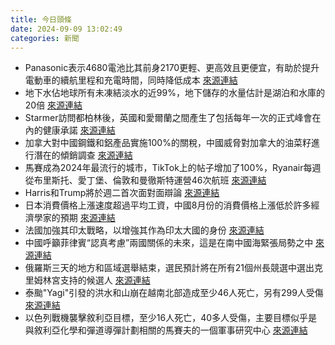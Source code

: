 ```yaml
---
title: 今日頭條
date: 2024-09-09 13:02:49
categories: 新聞            
---
```

- Panasonic表示4680電池比其前身2170更輕、更高效且更便宜，有助於提升電動車的續航里程和充電時間，同時降低成本 [來源連結](https://www.japantimes.co.jp/business/2024/09/09/companies/panasonic-ev-cells/)
- 地下水佔地球所有未凍結淡水的近99%，地下儲存的水量估計是湖泊和水庫的20倍 [來源連結](https://www.theguardian.com/global-development/article/2024/sep/09/africa-water-access-solar-pump-technology-groundwater-hydrogeology-sustainable-fair)
- Starmer訪問都柏林後，英國和愛爾蘭之間產生了包括每年一次的正式峰會在內的健康承諾 [來源連結](https://www.theguardian.com/commentisfree/article/2024/sep/09/keir-starmer-ireland-britain-relationship-brexit-eu)
- 加拿大對中國鋼鐵和鋁產品實施100%的關稅，中國威脅對加拿大的油菜籽進行潛在的傾銷調查 [來源連結](https://asiatimes.com/2024/09/chinas-canadian-canola-probe-consolidates-a-trade-war/)
- 馬賽成為2024年最流行的城市，TikTok上的帖子增加了100%，Ryanair每週從布里斯托、愛丁堡、倫敦和曼徹斯特運營46次航班 [來源連結](https://www.theguardian.com/world/article/2024/sep/09/just-the-right-amount-of-edge-how-marseille-became-2024s-on-trend-city)
- Harris和Trump將於週二首次面對面辯論 [來源連結](https://www.theguardian.com/us-news/article/2024/sep/09/harris-trump-debate)
- 日本消費價格上漲速度超過平均工資，中國8月份的消費價格上漲低於許多經濟學家的預期 [來源連結](https://asiatimes.com/2024/09/too-early-for-japan-to-advise-china-on-defeating-deflation/)
- 法國加強其印太戰略，以增強其作為印太大國的身份 [來源連結](https://asiatimes.com/2024/09/france-offers-se-asia-an-often-forgotten-third-way-choice/)
- 中國呼籲菲律賓“認真考慮”兩國關係的未來，這是在南中國海緊張局勢之中 [來源連結](https://www.japantimes.co.jp/news/2024/09/09/asia-pacific/politics/ties-philippines-south-china-sea/)
- 俄羅斯三天的地方和區域選舉結束，選民預計將在所有21個州長競選中選出克里姆林宮支持的候選人 [來源連結](https://www.japantimes.co.jp/news/2024/09/09/world/politics/putin-loyalists-russian-regions/)
- 泰颱"Yagi"引發的洪水和山崩在越南北部造成至少46人死亡，另有299人受傷 [來源連結](https://www.theguardian.com/world/article/2024/sep/09/typhoon-yagi-vietnam-weather-warnings-death-toll-floods-landslides)
- 以色列戰機襲擊敘利亞目標，至少16人死亡，40多人受傷，主要目標似乎是與敘利亞化學和彈道導彈計劃相關的馬賽夫的一個軍事研究中心 [來源連結](https://www.theguardian.com/world/article/2024/sep/09/israeli-strikes-syria-masyaf)



